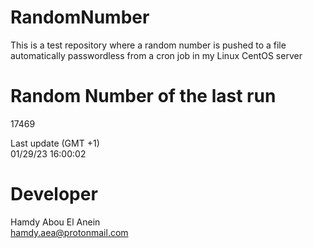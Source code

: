 # RandomNumber    
This is a test repository where a random number is pushed to a file automatically passwordless from a cron job in my Linux CentOS server    
# Random Number of the last run   
17469
      
Last update (GMT +1)    
01/29/23 16:00:02
# Developer    
Hamdy Abou El Anein   
hamdy.aea@protonmail.com
